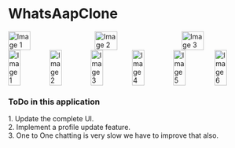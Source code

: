 # WhatsAapClone

<div style="display: flex; justify-content: space-between;">
    <img src="https://github.com/KhanMubashshirAzeem/WhatsAapClone/assets/123080070/f59fbc74-6b2d-46bb-86c3-427df8ef20eb" alt="Image 1" width="30%">
    <img src="https://github.com/KhanMubashshirAzeem/WhatsAapClone/assets/123080070/2aff5393-d7d0-4172-9d60-3a898f603ce9" alt="Image 2" width="30%">
    <img src="https://github.com/KhanMubashshirAzeem/WhatsAapClone/assets/123080070/fbdae386-b131-4394-bdfc-6ccdb5e87705" alt="Image 3" width="30%">
</div>


<div style="display: flex;">
    <img src="https://github.com/KhanMubashshirAzeem/WhatsAapClone/assets/123080070/89dac2d2-46e2-4217-8e8e-021c3d150336" alt="Image 1" width="30%">
    <img src="https://github.com/KhanMubashshirAzeem/WhatsAapClone/assets/123080070/e54f1916-0ac3-40a2-89da-88e38c5022f4" alt="Image 2" width="30%">
    <img src="https://github.com/KhanMubashshirAzeem/WhatsAapClone/assets/123080070/dbb7a7af-77b0-493d-9b65-4dd1284e0c37" alt="Image 3" width="30%">
    <img src="https://github.com/KhanMubashshirAzeem/WhatsAapClone/assets/123080070/0a5651c3-7364-47f3-bdd6-a8e6baf00e62" alt="Image 4" width="30%">
    <img src="https://github.com/KhanMubashshirAzeem/WhatsAapClone/assets/123080070/ddac0ab0-b050-4e7c-bd7f-ab8d873abb70" alt="Image 5" width="30%">
    <img src="https://github.com/KhanMubashshirAzeem/WhatsAapClone/assets/123080070/f86ef154-f581-4b17-8d4f-58966a70c204" alt="Image 6" width="30%">
</div>


<h3>ToDo in this application</h3> 
1. Update the complete UI.<br>
2. Implement a profile update feature.<br>
3. One to One chatting is very slow we have to improve that also.<br>

